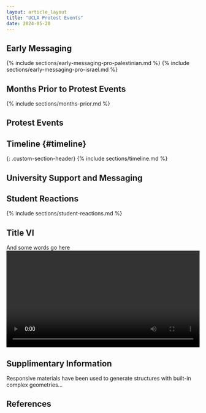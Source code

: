 ```yaml
---
layout: article_layout
title: "UCLA Protest Events"
date: 2024-05-20
---
```


## Early Messaging <span id="Early Messaging"></span>

{% include sections/early-messaging-pro-palestinian.md %}
{% include sections/early-messaging-pro-israel.md %}

## Months Prior to Protest Events <span id="Months Prior to Protest Events"></span>
{% include sections/months-prior.md %}


## Protest Events <span id="Protest Events"></span>

## Timeline {#timeline}
{: .custom-section-header}
{% include sections/timeline.md %}

## University Support and Messaging  <span id="University Support and Messaging"></span>


## Student Reactions <span id="Student Reactions"></span>

{% include sections/student-reactions.md %}

## Title VI <span id="Title VI"></span>
And some words go here
<video width="100%" controls>
  <source src="{{ site.baseurl }}/assets/videos/title-IX-training.mp4" type="video/mp4">
  Your browser does not support the video tag.
</video>

## Supplimentary Information <span id="Supplimentary Information"></span>

Responsive materials have been used to generate structures with built-in complex geometries...

## References <span id="References"></span>



<!-- Add more sections as needed -->


